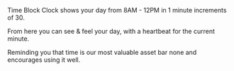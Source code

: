 Time Block Clock shows your day from 8AM - 12PM in 1 minute increments of 30. 

From here you can see & feel your day, with a heartbeat for the current minute. 

Reminding you that time is our most valuable asset bar none and encourages using it well.
